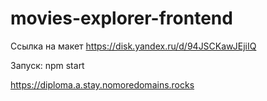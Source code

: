# movies-explorer-frontend
Ссылка на макет https://disk.yandex.ru/d/94JSCKawJEjiIQ

Запуск: npm start

https://diploma.a.stay.nomoredomains.rocks